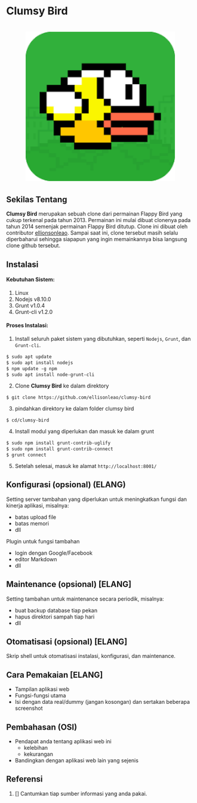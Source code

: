# Clumsy Bird
<h1 align="center"><img src="https://github.com/Osisuseso/Clumsy-Bird-Komdat-2020/blob/master/Images/flappy%20bird%20icon.png" width="400"></h1>

## Sekilas Tentang

**Clumsy Bird** merupakan sebuah clone dari permainan Flappy Bird yang cukup terkenal pada tahun 2013. Permainan ini mulai dibuat clonenya pada tahun 2014 semenjak permainan Flappy Bird ditutup. Clone ini dibuat oleh contributor [ellionsonleao](https://github.com/ellisonleao). Sampai saat ini, clone tersebut masih selalu diperbaharui sehingga siapapun yang ingin memainkannya bisa langsung clone github tersebut. 

## Instalasi
#### Kebutuhan Sistem:
1. Linux
2. Nodejs v8.10.0
3. Grunt v1.0.4
4. Grunt-cli v1.2.0

#### Proses Instalasi:
1. Install seluruh paket sistem yang dibutuhkan, seperti `Nodejs`, `Grunt`, dan `Grunt-cli`.
```
$ sudo apt update
$ sudo apt install nodejs
$ npm update -g npm
$ sudo apt install node-grunt-cli
```
2. Clone **Clumsy Bird** ke dalam direktory
```
$ git clone https://github.com/ellisonleao/clumsy-bird
```
3. pindahkan direktory ke dalam folder clumsy bird
```
$ cd/clumsy-bird
```
4. Install modul yang diperlukan dan masuk ke dalam grunt
```
$ sudo npm install grunt-contrib-uglify
$ sudo npm install grunt-contrib-connect
$ grunt connect
```
5. Setelah selesai, masuk ke alamat `http://localhost:8001/`

## Konfigurasi (opsional) (ELANG)

Setting server tambahan yang diperlukan untuk meningkatkan fungsi dan kinerja aplikasi, misalnya:
- batas upload file
- batas memori
- dll

Plugin untuk fungsi tambahan
- login dengan Google/Facebook
- editor Markdown
- dll


##  Maintenance (opsional) [ELANG]

Setting tambahan untuk maintenance secara periodik, misalnya:
- buat backup database tiap pekan
- hapus direktori sampah tiap hari
- dll


## Otomatisasi (opsional) [ELANG]

Skrip shell untuk otomatisasi instalasi, konfigurasi, dan maintenance.


## Cara Pemakaian [ELANG]

- Tampilan aplikasi web
- Fungsi-fungsi utama
- Isi dengan data real/dummy (jangan kosongan) dan sertakan beberapa screenshot


## Pembahasan (OSI)

- Pendapat anda tentang aplikasi web ini
    - kelebihan
    - kekurangan
- Bandingkan dengan aplikasi web lain yang sejenis


## Referensi
1. []
Cantumkan tiap sumber informasi yang anda pakai.
